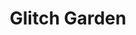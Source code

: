 ---
layout: game
title: "Glitch Garden"
platform: "Unity"
language: "C#"
permalink: /programming/games/glitch_garden.html
has_itch_link: "No"
project_image: "/assets/images/programming/glitch_garden.png"
project_blurb: "Glitch Garden was a 2D \"Plants VS Zombies\" clone developed as part of a tutorial on Udemy, which goes over basic 2D sprite imports, character movement, character animation, point system management, and more."
roles: "UI design, event scripting, animation event scripting, collision"
platform_support: "Windows 10"
controls: "Mouse (left click to select, right click to rotate)"
requires_privileges: "No"
actively_developing: "No"
what_i_learned: "I learned about 2D animation and how to trigger events or methods from within an animation, such as firing a projectile at a given point in the animation. I also learned about 2D design in general for that style of a project."
---